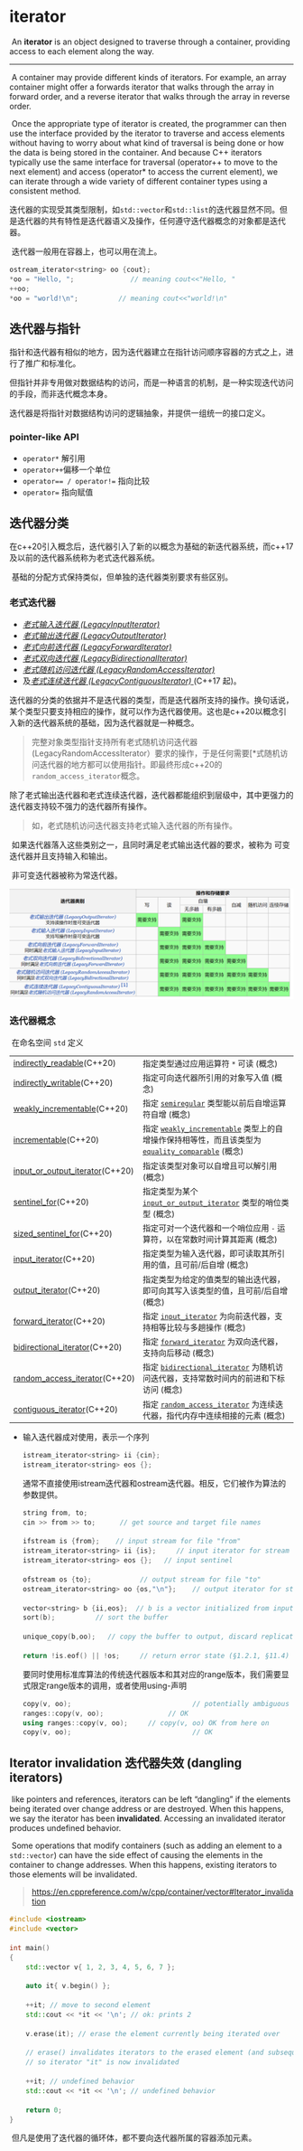 # iterator

​		An **iterator** is an object designed to traverse through a container, providing access to each element along the way.

---

​		A container may provide different kinds of iterators. For example, an array container might offer a forwards iterator that walks through the array in forward order, and a reverse iterator that walks through the array in reverse order.

​		Once the appropriate type of iterator is created, the programmer can then use the interface provided by the iterator to traverse and access elements without having to worry about what kind of traversal is being done or how the data is being stored in the container. And because C++ iterators typically use the same interface for traversal (operator++ to move to the next element) and access (operator* to access the current element), we can iterate through a wide variety of different container types using a consistent method.

​		迭代器的实现受其类型限制，如`std::vector`和`std::list`的迭代器显然不同。但是迭代器的共有特性是迭代器语义及操作，任何遵守迭代器概念的对象都是迭代器。

​		迭代器一般用在容器上，也可以用在流上。

```c++
ostream_iterator<string> oo {cout};
*oo = "Hello, ";              // meaning cout<<"Hello, "
++oo;
*oo = "world!\n";          // meaning cout<<"world!\n"
```



## 迭代器与指针

​		指针和迭代器有相似的地方，因为迭代器建立在指针访问顺序容器的方式之上，进行了推广和标准化。

​		但指针并非专用做对数据结构的访问，而是一种语言的机制，是一种实现迭代访问的手段，而非迭代概念本身。

​		迭代器是将指针对数据结构访问的逻辑抽象，并提供一组统一的接口定义。

### pointer-like API

- `operator*` 解引用
- `operator++`偏移一个单位
- `operator== / operator!=` 指向比较
- `operator=` 指向赋值



## 迭代器分类

​		在c++20引入概念后，迭代器引入了新的以概念为基础的新迭代器系统，而c++17及以前的迭代器系统称为老式迭代器系统。

​		基础的分配方式保持类似，但单独的迭代器类别要求有些区别。

### 老式迭代器

- [*老式输入迭代器* *(LegacyInputIterator)* ](https://zh.cppreference.com/w/cpp/named_req/InputIterator)
- [*老式输出迭代器* *(LegacyOutputIterator)* ](https://zh.cppreference.com/w/cpp/named_req/OutputIterator)
- [*老式向前迭代器* *(LegacyForwardIterator)* ](https://zh.cppreference.com/w/cpp/named_req/ForwardIterator)
- [*老式双向迭代器* *(LegacyBidirectionalIterator)* ](https://zh.cppreference.com/w/cpp/named_req/BidirectionalIterator)
- [*老式随机访问迭代器* *(LegacyRandomAccessIterator)* ](https://zh.cppreference.com/w/cpp/named_req/RandomAccessIterator)
- 及[*老式连续迭代器* *(LegacyContiguousIterator)* ](https://zh.cppreference.com/w/cpp/named_req/ContiguousIterator) (C++17 起)。

​		迭代器的分类的依据并不是迭代器的类型，而是迭代器所支持的操作。换句话说，某个类型只要支持相应的操作，就可以作为迭代器使用。这也是c++20以概念引入新的迭代器系统的基础，因为迭代器就是一种概念。

> ​		完整对象类型指针支持所有老式随机访问迭代器(LegacyRandomAccessIterator）要求的操作，于是任何需要[*式随机访问迭代器的地方都可以使用指针。即最终形成c++20的``random_access_iterator``概念。

​		除了老式输出迭代器和老式连续迭代器，迭代器都能组织到层级中，其中更强力的迭代器支持较不强力的迭代器所有操作。

> 如，老式随机访问迭代器支持老式输入迭代器的所有操作。

​		如果迭代器落入这些类别之一，且同时满足老式输出迭代器的要求，被称为 可变迭代器并且支持输入和输出。

​		非可变迭代器被称为常迭代器。

![](https://raw.githubusercontent.com/Mocearan/picgo-server/main/image-20230319211013553.png)

### 迭代器概念

​		在命名空间 `std` 定义

|                                                              |                                                              |
| ------------------------------------------------------------ | ------------------------------------------------------------ |
| [indirectly_readable](https://zh.cppreference.com/w/cpp/iterator/indirectly_readable)(C++20) | 指定类型通过应用运算符 `*` 可读 (概念)                       |
| [indirectly_writable](https://zh.cppreference.com/w/cpp/iterator/indirectly_writable)(C++20) | 指定可向迭代器所引用的对象写入值 (概念)                      |
| [weakly_incrementable](https://zh.cppreference.com/w/cpp/iterator/weakly_incrementable)(C++20) | 指定 [`semiregular`](https://zh.cppreference.com/w/cpp/concepts/semiregular) 类型能以前后自增运算符自增 (概念) |
| [incrementable](https://zh.cppreference.com/w/cpp/iterator/incrementable)(C++20) | 指定 [`weakly_incrementable`](https://zh.cppreference.com/w/cpp/iterator/weakly_incrementable) 类型上的自增操作保持相等性，而且该类型为 [`equality_comparable`](https://zh.cppreference.com/w/cpp/concepts/equality_comparable) (概念) |
| [input_or_output_iterator](https://zh.cppreference.com/w/cpp/iterator/input_or_output_iterator)(C++20) | 指定该类型对象可以自增且可以解引用 (概念)                    |
| [sentinel_for](https://zh.cppreference.com/w/cpp/iterator/sentinel_for)(C++20) | 指定类型为某个 [`input_or_output_iterator`](https://zh.cppreference.com/w/cpp/iterator/input_or_output_iterator) 类型的哨位类型 (概念) |
| [sized_sentinel_for](https://zh.cppreference.com/w/cpp/iterator/sized_sentinel_for)(C++20) | 指定可对一个迭代器和一个哨位应用 `-` 运算符，以在常数时间计算其距离 (概念) |
| [input_iterator](https://zh.cppreference.com/w/cpp/iterator/input_iterator)(C++20) | 指定类型为输入迭代器，即可读取其所引用的值，且可前/后自增 (概念) |
| [output_iterator](https://zh.cppreference.com/w/cpp/iterator/output_iterator)(C++20) | 指定类型为给定的值类型的输出迭代器，即可向其写入该类型的值，且可前/后自增 (概念) |
| [forward_iterator](https://zh.cppreference.com/w/cpp/iterator/forward_iterator)(C++20) | 指定 [`input_iterator`](https://zh.cppreference.com/w/cpp/iterator/input_iterator) 为向前迭代器，支持相等比较与多趟操作 (概念) |
| [bidirectional_iterator](https://zh.cppreference.com/w/cpp/iterator/bidirectional_iterator)(C++20) | 指定 [`forward_iterator`](https://zh.cppreference.com/w/cpp/iterator/forward_iterator) 为双向迭代器，支持向后移动 (概念) |
| [random_access_iterator](https://zh.cppreference.com/w/cpp/iterator/random_access_iterator)(C++20) | 指定 [`bidirectional_iterator`](https://zh.cppreference.com/w/cpp/iterator/bidirectional_iterator) 为随机访问迭代器，支持常数时间内的前进和下标访问 (概念) |
| [contiguous_iterator](https://zh.cppreference.com/w/cpp/iterator/contiguous_iterator)(C++20) | 指定 [`random_access_iterator`](https://zh.cppreference.com/w/cpp/iterator/random_access_iterator) 为连续迭代器，指代内存中连续相接的元素 (概念) |

- 输入迭代器成对使用，表示一个序列	

  ```c++
  istream_iterator<string> ii {cin};
  istream_iterator<string> eos {};	
  ```

  通常不直接使用istream迭代器和ostream迭代器。相反，它们被作为算法的参数提供。

  ```c++
  string from, to;
  cin >> from >> to;      // get source and target file names
  
  ifstream is {from};    // input stream for file "from"
  istream_iterator<string> ii {is};     // input iterator for stream
  istream_iterator<string> eos {};   // input sentinel
  
  ofstream os {to};            // output stream for file "to"
  ostream_iterator<string> oo {os,"\n"};    // output iterator for stream plus a separator
  
  vector<string> b {ii,eos};  // b is a vector initialized from input
  sort(b);          // sort the buffer
  
  unique_copy(b,oo);   // copy the buffer to output, discard replicated values
  
  return !is.eof() || !os;     // return error state (§1.2.1, §11.4)
  ```

  ​		要同时使用标准库算法的传统迭代器版本和其对应的range版本，我们需要显式限定range版本的调用，或者使用using-声明

  ```c++
  copy(v, oo);                              // potentially ambiguous
  ranges::copy(v, oo);                // OK
  using ranges::copy(v, oo);     // copy(v, oo) OK from here on
  copy(v, oo);                              // OK
  ```

  



## Iterator invalidation 迭代器失效 (dangling iterators)

​		like pointers and references, iterators can be left “dangling” if the elements being iterated over change address or are destroyed. When this happens, we say the iterator has been **invalidated**. Accessing an invalidated iterator produces undefined behavior.

​		Some operations that modify containers (such as adding an element to a `std::vector`) can have the side effect of causing the elements in the container to change addresses. When this happens, existing iterators to those elements will be invalidated.

> https://en.cppreference.com/w/cpp/container/vector#Iterator_invalidation

```c++
#include <iostream>
#include <vector>

int main()
{
	std::vector v{ 1, 2, 3, 4, 5, 6, 7 };

	auto it{ v.begin() };

	++it; // move to second element
	std::cout << *it << '\n'; // ok: prints 2

	v.erase(it); // erase the element currently being iterated over

	// erase() invalidates iterators to the erased element (and subsequent elements)
	// so iterator "it" is now invalidated

	++it; // undefined behavior
	std::cout << *it << '\n'; // undefined behavior

	return 0;
}
```

​		但凡是使用了迭代器的循环体，都不要向迭代器所属的容器添加元素。